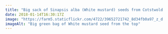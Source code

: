 ```yaml
---
title: "Big sack of Sinapsis alba (White mustard) seeds from Cotstwold Seeds, used as a temporary ground cover whilst perennial ground cover plants get established. I bought 27 kilos (£50 worth) as I have an awful lot of ground to temporarily cover!"
date: 2018-01-14T16:30:17Z
image: "https://farm5.staticflickr.com/4722/39652721742_8d34fb0a97_z_d.jpg"
imageAlt: "Big green bag of White mustard seed from the top"
---
```


